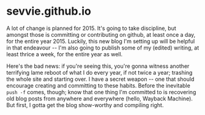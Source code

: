 sevvie.github.io
================

A lot of change is planned for 2015. It's going to take discipline, but amongst those
is committing or contributing on github, at least once a day, for the entire year 2015. 
Luckily, this new blog I'm setting up will be helpful in that endeavour -- I'm also 
going to publish some of my (edited) writing, at least thrice a week, for the entire year
as well.

Here's the bad news: if you're seeing this, you're gonna witness another terrifying lame
reboot of what I do every year, if not twice a year; trashing the whole site and starting
over. I have a secret weapon -- one that should encourage creating and committing to these
habits. Before the inevitable `push -f` comes, though; know that one thing I'm committed to
is recovering old blog posts from anywhere and everywhere (hello, Wayback Machine). But
first, I gotta get the blog show-worthy and compiling right.
